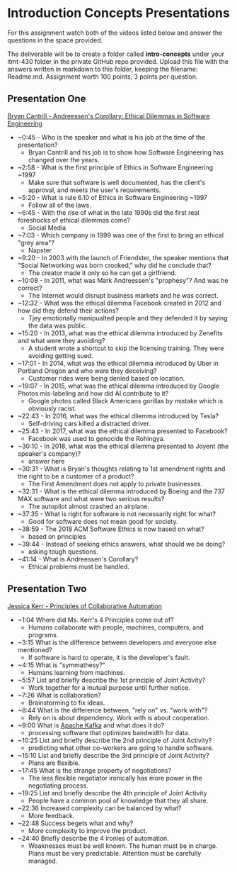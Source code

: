 # Introduction Concepts Presentations

For this assignment watch both of the videos listed below and answer the questions in the space provided.

The deliverable will be to create a folder called **intro-concepts** under your itmt-430 folder in the private GitHub repo provided.  Upload this file with the answers written in markdown to this folder, keeping the filename: Readme.md.  Assignment worth 100 points, 3 points per question.

## Presentation One

[Bryan Cantrill - Andreessen's Corollary: Ethical Dilemmas in Software Engineering](https://www.youtube.com/watch?v=0wtvQZijPzg&feature=youtu.be "Bryan Cantrill - Andreessen's Corollary: Ethical Dilemmas in Software Engineering")

* ~0:45 - Who is the speaker and what is his job at the time of the presentation?
  * Bryan Cantrill and his job is to show how Software Engineering has changed over the years.
* ~2:58 - What is the first principle of Ethics in Software Engineering ~1997
  * Make sure that software is well documented, has the client's approval, and meets the user's requirements.
* ~5:20 - What is rule 6.10 of Ethics in Software Engineering ~1997
  * Follow all of the laws.
* ~6:45 - With the rise of what in the late 1990s did the first real foreshocks of ethical dilemmas come?
  * Social Media
* ~7:03 - Which company in 1999 was one of the first to bring an ethical "grey area"?
  * Napster
* ~9:20 - In 2003 with the launch of Friendster, the speaker mentions that "Social Networking was born crooked," why did he conclude that?
  * The creator made it only so he can get a girlfriend.
* ~10:08 - In 2011, what was Mark Andreessen's "prophesy"? And was he correct?
  * The Internet would disrupt business markets and he was correct.
* ~12:32 - What was the ethical dilemma Facebook created in 2012 and how did they defend their actions?
  * Tjey emotionally manipualted people and they defended it by saying the data was public.
* ~15:20 -  In 2013, what was the ethical dilemma introduced by Zenefits and what were they avoiding?
  * A student wrote a shortcut to skip the licensing training. They were avoiding getting sued.
* ~17:01 - In 2014, what was the ethical dilemma introduced by Uber in Portland Oregon and who were they deceiving?
  * Customer rides were being denied based on location.
* ~19:07 - In 2015, what was the ethical dilemma introduced by Google Photos mis-labeling and how did AI contribute to it?
  * Google photos called Black Americans gorillas by mistake which is obviously racist.
* ~22:43 - In 2016, what was the ethical dilemma introduced by Tesla?
  * Self-driving cars killed a distracted driver.
* ~25:43 - In 2017, what was the ethical dilemma presented to Facebook?
  *  Facebook was used to genocide the Rohingya.
* ~30:10 - In 2018, what was the ethical dilemma presented to Joyent (the speaker's company)?
  * answer here
* ~30:31 - What is Bryan's thoughts relating to 1st amendment rights and the right to be a customer of a product?
  * The First Amendment does not apply to private businesses.
* ~32:31 - What is the ethical dilemma introduced by Boeing and the 737 MAX software and what were two serious results?
  * The autopilot almost crashed an airplane.
* ~37:35 - What is right for software is not necessarily right for what?
  * Good for software does not mean good for society.
* ~38:59 - The 2018 ACM Software Ethics is now based on what?
  * based on principles
* ~39:44 - Instead of seeking ethics answers, what should we be doing?
  * asking tough questions.
* ~41:14 - What is Andreessen's Corollary?
  * Ethical problems must be handled.

## Presentation Two

[Jessica Kerr - Principles of Collaborative Automation](https://www.youtube.com/watch?v=JY4HPhXuWFg&feature=emb_logo "Jessica Kerr - Principles of Collaborative Automation")

* ~1:04 Where did Ms. Kerr's 4 Principles come out of?
  * Humans collaborate with people, machines, computers, and programs.
* ~3:15 What is the difference between developers and everyone else mentioned?
  * If software is hard to operate, it is the developer's fault.
* ~4:15 What is "symmathesy?"
  * Humans learning from machines.
* ~5:57 List and briefly describe the 1st principle of Joint Activity?
  * Work together for a mutual purpose until further notice.
* ~7:26 What is collaboration?
  * Brainstorming to fix ideas.
* ~8:44 What is the difference between, "rely on" vs. "work with"?
  * Rely on is about dependency. Work with is about cooperation.
* ~9:00 What is [Apache Kafka](http://kafka.apache.org/ "Apache Kafka") and what does it do?
  * processing software that optimizes bandwidth for data.
* ~10:25 List and briefly describe the 2nd principle of Joint Activity?
  * predicting what other co-workers are going to handle software.
* ~15:10 List and briefly describe the 3rd principle of Joint Activity?
  * Plans are flexible.
* ~17:45 What is the strange property of negotiations?
  * The less flexible negotiator ironically has more power in the negotiating process.
* ~19:25 List and briefly describe the 4th principle of Joint Activity
  * People have a common pool of knowledge that they all share.
* ~22:36 Increased complexity can be balanced by what?
  * More feedback.
* ~22:48 Success begets what and why?
  * More complexity to improve the product.
* ~24:40 Briefly describe the 4 ironies of automation.
  * Weaknesses must be well known. The human must be in charge. Plans must be very predictable. Attention must be carefully managed.
